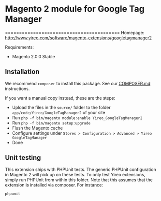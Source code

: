 # Magento 2 module for Google Tag Manager
=========================================
Homepage: http://www.yireo.com/software/magento-extensions/googletagmanager2

Requirements:
* Magento 2.0.0 Stable

## Installation
We recommend `composer` to install this package. See our [COMPOSER.md](COMPOSER.md) instructions.

If you want a manual copy instead, these are the steps:
* Upload the files in the `source/` folder to the folder `app/code/Yireo/GoogleTagManager2` of your site
* Run `php -f bin/magento module:enable Yireo_GoogleTagManager2`
* Run `php -f bin/magento setup:upgrade`
* Flush the Magento cache
* Configure settings under `Stores > Configuration > Advanced > Yireo GoogleTagManager`
* Done

## Unit testing
This extension ships with PHPUnit tests. The generic PHPUnit configuration in Magento 2 will pick up on these
tests. To only test Yireo extensions, simply run PHPUnit from within this folder. Note that this assumes that
the extension is installed via composer. For instance:

    phpunit
